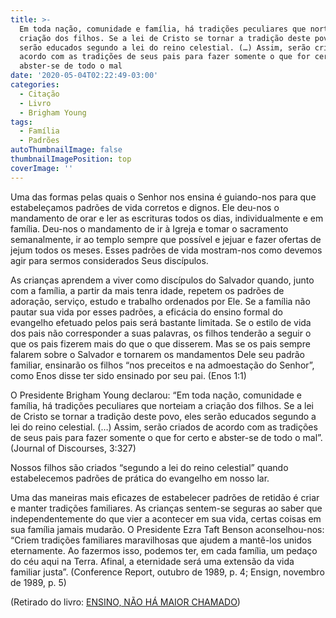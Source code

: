 ```yaml
---
title: >-
  Em toda nação, comunidade e família, há tradições peculiares que norteiam a
  criação dos filhos. Se a lei de Cristo se tornar a tradição deste povo, eles
  serão educados segundo a lei do reino celestial. (…) Assim, serão criados de
  acordo com as tradições de seus pais para fazer somente o que for certo e
  abster-se de todo o mal
date: '2020-05-04T02:22:49-03:00'
categories:
  - Citação
  - Livro
  - Brigham Young
tags:
  - Família
  - Padrões
autoThumbnailImage: false
thumbnailImagePosition: top
coverImage: ''
---
```

Uma das formas pelas quais o Senhor nos ensina é guiando-nos para que estabeleçamos padrões de vida corretos e dignos. Ele deu-nos o mandamento de orar e ler as escrituras todos os dias, individualmente e em família. Deu-nos o mandamento de ir à Igreja e tomar o sacramento semanalmente, ir ao templo sempre que possível e jejuar e fazer ofertas de jejum todos os meses. Esses padrões de vida mostram-nos como devemos agir para sermos considerados Seus discípulos.

As crianças aprendem a viver como discípulos do Salvador quando, junto com a família, a partir da mais tenra idade, repetem os padrões de adoração, serviço, estudo e trabalho ordenados por Ele. Se a família não pautar sua vida por esses padrões, a eficácia do ensino formal do evangelho efetuado pelos pais será bastante limitada. Se o estilo de vida dos pais não corresponder a suas palavras, os filhos tenderão a seguir o que os pais fizerem mais do que o que disserem. Mas se os pais sempre falarem sobre o Salvador e tornarem os mandamentos Dele seu padrão familiar, ensinarão os filhos “nos preceitos e na admoestação do Senhor”, como Enos disse ter sido ensinado por seu pai. (Enos 1:1)

O Presidente Brigham Young declarou: “Em toda nação, comunidade e família, há tradições peculiares que norteiam a criação dos filhos. Se a lei de Cristo se tornar a tradição deste povo, eles serão educados segundo a lei do reino celestial. (…) Assim, serão criados de acordo com as tradições de seus pais para fazer somente o que for certo e abster-se de todo o mal”. (Journal of Discourses, 3:327)

Nossos filhos são criados “segundo a lei do reino celestial” quando estabelecemos padrões de prática do evangelho em nosso lar.

Uma das maneiras mais eficazes de estabelecer padrões de retidão é criar e manter tradições familiares. As crianças sentem-se seguras ao saber que independentemente do que vier a acontecer em sua vida, certas coisas em sua família jamais mudarão. O Presidente Ezra Taft Benson aconselhou-nos: “Criem tradições familiares maravilhosas que ajudem a mantê-los unidos eternamente. Ao fazermos isso, podemos ter, em cada família, um pedaço do céu aqui na Terra. Afinal, a eternidade será uma extensão da vida familiar justa”. (Conference Report, outubro de 1989, p. 4; Ensign, novembro de 1989, p. 5)

(Retirado do livro: [ENSINO, NÃO HÁ MAIOR CHAMADO](https://www.churchofjesuschrist.org/manual/teaching-no-greater-call-a-resource-guide-for-gospel-teaching/072?lang=por))
